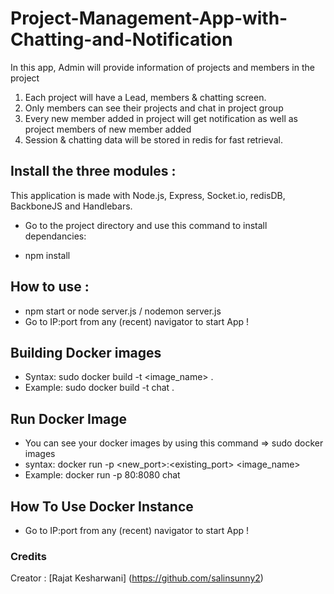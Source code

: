 # Project-Management-App-with-Chatting-and-Notification

In this app, Admin will provide information of projects and members in the project
  1. Each project will have a Lead, members & chatting screen.
  2. Only members can see their projects and chat in project group
  3. Every new member added in project will get notification as well as project members of new member added
  4. Session & chatting data will be stored in redis for fast retrieval.

## Install the three modules :

This application is made with Node.js, Express, Socket.io, redisDB, BackboneJS and Handlebars.
- Go to the project directory and use this command to install dependancies: 

- npm install

## How to use :

- npm start or node server.js / nodemon server.js
- Go to IP:port from any (recent) navigator to start App !

## Building Docker images

- Syntax: sudo docker build -t <image_name> .
- Example: sudo docker build -t chat .

## Run Docker Image

- You can see your docker images by using this command => sudo docker images
- syntax: docker run -p <new_port>:<existing_port> <image_name>
- Example: docker run -p 80:8080 chat

## How To Use Docker Instance

- Go to IP:port from any (recent) navigator to start App !

### Credits

Creator : [Rajat Kesharwani] (https://github.com/salinsunny2)

